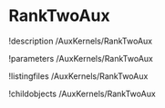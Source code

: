 <!-- MOOSE Documentation Stub: Remove this when content is added. -->

# RankTwoAux
!description /AuxKernels/RankTwoAux

!parameters /AuxKernels/RankTwoAux

!listingfiles /AuxKernels/RankTwoAux

!childobjects /AuxKernels/RankTwoAux
